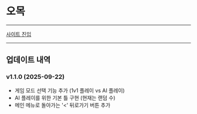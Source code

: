 # 오목

-----

[사이트 진입](gomoku-han.netlify.app)

---

## 업데이트 내역

### v1.1.0 (2025-09-22)
- 게임 모드 선택 기능 추가 (1v1 플레이 vs AI 플레이)
- AI 플레이를 위한 기본 틀 구현 (현재는 랜덤 수)
- 메인 메뉴로 돌아가는 '<' 뒤로가기 버튼 추가